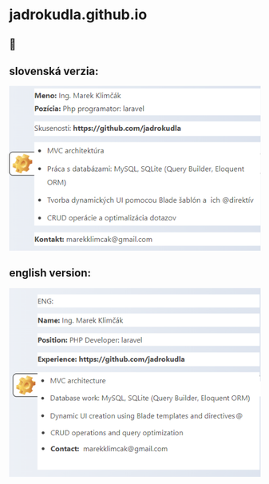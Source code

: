 # jadrokudla.github.io

## 📸 
<h2>slovenská verzia: </h2>
<img src="svkverzia.png" alt="" width="600">
<h2>english version: </h2>
<img src="zivotopiseng.png" alt="" width="600">
